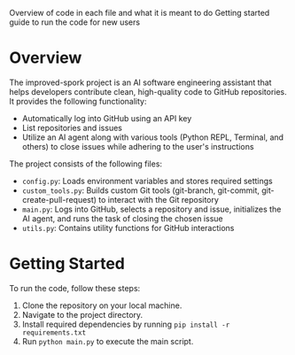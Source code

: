 Overview of code in each file and what it is meant to do
Getting started guide to run the code for new users


# Overview

The improved-spork project is an AI software engineering assistant that helps developers contribute clean, high-quality code to GitHub repositories. It provides the following functionality:
* Automatically log into GitHub using an API key
* List repositories and issues
* Utilize an AI agent along with various tools (Python REPL, Terminal, and others) to close issues while adhering to the user's instructions

The project consists of the following files:
* `config.py`: Loads environment variables and stores required settings
* `custom_tools.py`: Builds custom Git tools (git-branch, git-commit, git-create-pull-request) to interact with the Git repository
* `main.py`: Logs into GitHub, selects a repository and issue, initializes the AI agent, and runs the task of closing the chosen issue
* `utils.py`: Contains utility functions for GitHub interactions


# Getting Started

To run the code, follow these steps:

1. Clone the repository on your local machine.
2. Navigate to the project directory.
3. Install required dependencies by running `pip install -r requirements.txt`
3. Run `python main.py` to execute the main script.